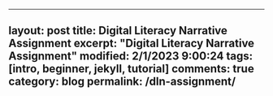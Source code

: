 ---

layout: post
title: Digital Literacy Narrative Assignment
excerpt: "Digital Literacy Narrative Assignment"
modified: 2/1/2023 9:00:24
tags: [intro, beginner, jekyll, tutorial]
comments: true
category: blog
permalink: /dln-assignment/
---